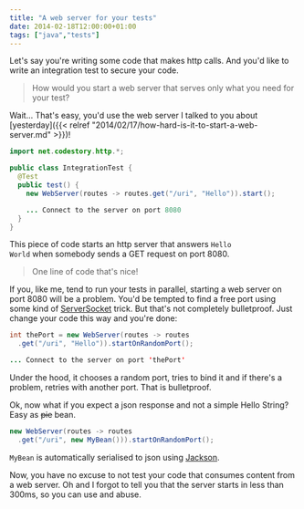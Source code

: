 ```yaml
---
title: "A web server for your tests"
date: 2014-02-18T12:00:00+01:00
tags: ["java","tests"]
---
```


Let's say you're writing some code that makes http calls. And you'd like to write an integration test to secure your code.

<blockquote>How would you start a web server that serves only what you need for your test?</blockquote>

Wait... That's easy, you'd use the web server I talked to you about [yesterday]({{< relref "2014/02/17/how-hard-is-it-to-start-a-web-server.md" >}})!

```java
import net.codestory.http.*;

public class IntegrationTest {
  @Test
  public test() {
    new WebServer(routes -> routes.get("/uri", "Hello")).start();

    ... Connect to the server on port 8080
  }
}
```

This piece of code starts an http server that answers <code>Hello World</code> when somebody sends a GET request on port 8080.

<blockquote>One line of code that's nice!</blockquote>

If you, like me, tend to run your tests in parallel, starting a web server on port 8080 will be a problem. You'd be tempted to find a free port using some kind of <a href="http://stackoverflow.com/questions/3265825/finding-two-free-tcp-ports">ServerSocket</a> trick. But that's not completely bulletproof. Just change your code this way and you're done:

```java
int thePort = new WebServer(routes -> routes
  .get("/uri", "Hello")).startOnRandomPort();

... Connect to the server on port 'thePort'
```

Under the hood, it chooses a random port, tries to bind it and if there's a problem, retries with another port. That is bulletproof.

Ok, now what if you expect a json response and not a simple Hello String? Easy as <del>pie</del> bean.

```java
new WebServer(routes -> routes
  .get("/uri", new MyBean())).startOnRandomPort();
```

<code>MyBean</code> is automatically serialised to json using <a href="http://jackson.codehaus.org/">Jackson</a>.

Now, you have no excuse to not test your code that consumes content from a web server. Oh and I forgot to tell you that the server starts in less than 300ms, so you can use and abuse.
